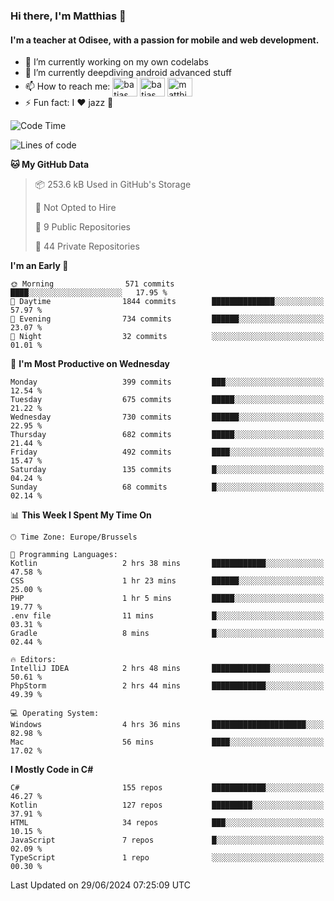 ### Hi there, I'm Matthias 👋

#### I'm a teacher at Odisee, with a passion for mobile and web development.

- 🔭 I’m currently working on my own codelabs
- 🌱 I’m currently deepdiving android advanced stuff
- 📫 How to reach me: <a href="https://dev.to/batjas" target="_blank"><img align="center" src="https://raw.githubusercontent.com/rahuldkjain/github-profile-readme-generator/master/src/images/icons/Social/devto.svg" alt="batjas" height="30" width="40" /></a>
<a href="https://twitter.com/batjas" target="_blank"><img align="center" src="https://raw.githubusercontent.com/rahuldkjain/github-profile-readme-generator/master/src/images/icons/Social/twitter.svg" alt="batjas" height="30" width="40" /></a>
<a href="https://linkedin.com/in/matthiasdruwé" target="_blank"><img align="center" src="https://raw.githubusercontent.com/rahuldkjain/github-profile-readme-generator/master/src/images/icons/Social/linked-in-alt.svg" alt="matthiasdruwé" height="30" width="40" /></a>
- ⚡ Fun fact: I ❤ jazz 🎷


<!--START_SECTION:waka-->
![Code Time](http://img.shields.io/badge/Code%20Time-1%2C241%20hrs%202%20mins-blue)

![Lines of code](https://img.shields.io/badge/From%20Hello%20World%20I%27ve%20Written-4.6%20million%20lines%20of%20code-blue)

**🐱 My GitHub Data** 

> 📦 253.6 kB Used in GitHub's Storage 
 > 
> 🚫 Not Opted to Hire
 > 
> 📜 9 Public Repositories 
 > 
> 🔑 44 Private Repositories 
 > 
**I'm an Early 🐤** 

```text
🌞 Morning                571 commits         ████░░░░░░░░░░░░░░░░░░░░░   17.95 % 
🌆 Daytime                1844 commits        ██████████████░░░░░░░░░░░   57.97 % 
🌃 Evening                734 commits         ██████░░░░░░░░░░░░░░░░░░░   23.07 % 
🌙 Night                  32 commits          ░░░░░░░░░░░░░░░░░░░░░░░░░   01.01 % 
```
📅 **I'm Most Productive on Wednesday** 

```text
Monday                   399 commits         ███░░░░░░░░░░░░░░░░░░░░░░   12.54 % 
Tuesday                  675 commits         █████░░░░░░░░░░░░░░░░░░░░   21.22 % 
Wednesday                730 commits         ██████░░░░░░░░░░░░░░░░░░░   22.95 % 
Thursday                 682 commits         █████░░░░░░░░░░░░░░░░░░░░   21.44 % 
Friday                   492 commits         ████░░░░░░░░░░░░░░░░░░░░░   15.47 % 
Saturday                 135 commits         █░░░░░░░░░░░░░░░░░░░░░░░░   04.24 % 
Sunday                   68 commits          █░░░░░░░░░░░░░░░░░░░░░░░░   02.14 % 
```


📊 **This Week I Spent My Time On** 

```text
🕑︎ Time Zone: Europe/Brussels

💬 Programming Languages: 
Kotlin                   2 hrs 38 mins       ████████████░░░░░░░░░░░░░   47.58 % 
CSS                      1 hr 23 mins        ██████░░░░░░░░░░░░░░░░░░░   25.00 % 
PHP                      1 hr 5 mins         █████░░░░░░░░░░░░░░░░░░░░   19.77 % 
.env file                11 mins             █░░░░░░░░░░░░░░░░░░░░░░░░   03.31 % 
Gradle                   8 mins              █░░░░░░░░░░░░░░░░░░░░░░░░   02.44 % 

🔥 Editors: 
IntelliJ IDEA            2 hrs 48 mins       █████████████░░░░░░░░░░░░   50.61 % 
PhpStorm                 2 hrs 44 mins       ████████████░░░░░░░░░░░░░   49.39 % 

💻 Operating System: 
Windows                  4 hrs 36 mins       █████████████████████░░░░   82.98 % 
Mac                      56 mins             ████░░░░░░░░░░░░░░░░░░░░░   17.02 % 
```

**I Mostly Code in C#** 

```text
C#                       155 repos           ████████████░░░░░░░░░░░░░   46.27 % 
Kotlin                   127 repos           █████████░░░░░░░░░░░░░░░░   37.91 % 
HTML                     34 repos            ███░░░░░░░░░░░░░░░░░░░░░░   10.15 % 
JavaScript               7 repos             █░░░░░░░░░░░░░░░░░░░░░░░░   02.09 % 
TypeScript               1 repo              ░░░░░░░░░░░░░░░░░░░░░░░░░   00.30 % 
```




 Last Updated on 29/06/2024 07:25:09 UTC
<!--END_SECTION:waka-->
